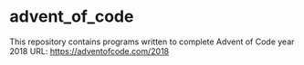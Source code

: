 # advent_of_code
This repository contains programs written to complete Advent of Code year 2018
URL: https://adventofcode.com/2018
